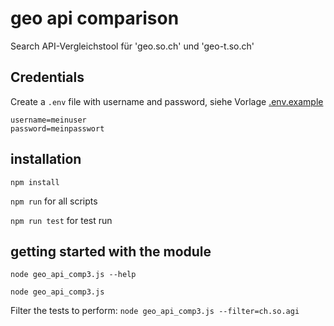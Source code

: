 # geo api comparison

Search API-Vergleichstool für 'geo.so.ch' und 'geo-t.so.ch'

## Credentials

Create a `.env` file with username and password, siehe Vorlage [.env.example](./.env.example)

```
username=meinuser
password=meinpasswort
```

## installation

`npm install`

`npm run` for all scripts

`npm run test` for test run

## getting started with the module

`node geo_api_comp3.js --help`

`node geo_api_comp3.js `

Filter the tests to perform:
`node geo_api_comp3.js --filter=ch.so.agi`




